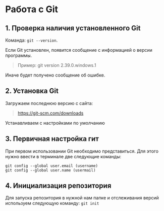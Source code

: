 # Работа с Git
## 1. Проверка наличия установленного Git
Команда: `git --version`.

Если Git установлен, появится сообщение с информацией о версии программы. 
>Пример: git version 2.39.0.windows.1

Иначе будет получено сообщение об ошибке.

## 2. Установка Git
Загружаем последнюю версию с сайта:
>https://git-scm.com/downloads

Устанавливаем с настройками по умолчанию

## 3. Первичная настройка гит
При первом использовании Git необходимо представиться. Для этого нужно ввести в терминале две следующие команды:
```
git config --global user.email (username)
git config --global user.name (usermail)
```
## 4. Инициализация репозитория
Для запуска репозитория в нужной нам папке и отслеживания версий используем следующую команду: `git init`
